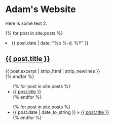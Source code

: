 # Adam's Website

Here is some text 2.


{% for post in site.posts %}
<li>
	<span class="post-meta">{{ post.date | date: "%b %-d, %Y" }}</span>
	<h2 class="post-title">
		<a class="post-link" href="{{ post.url | prepend: site.baseurl }}">{{ post.title }}</a>
	</h2>
	{{ post.excerpt | strip_html | strip_newlines }}
</li>
{% endfor %}
      
      
<ul>
  {% for post in site.posts %}
    <li>
      <a href="{{ post.url }}">{{ post.title }}</a>
    </li>
  {% endfor %}
</ul>

<ul class="posts">
  {% for post in site.posts %}
    <li><span>{{ post.date | date_to_string }}</span> &raquo; <a href="{{ BASE_PATH }}{{ post.url }}">{{ post.title }}</a></li>
  {% endfor %}
</ul>
